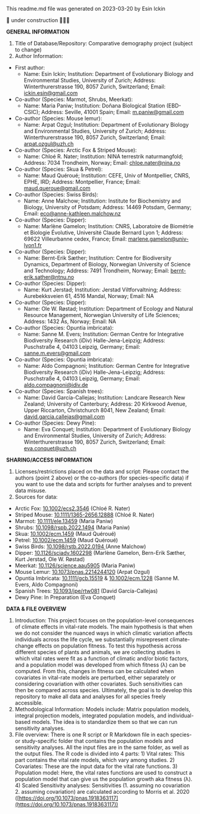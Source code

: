 This readme.md file was generated on 2023-03-20 by Esin Ickin

🚧 under construction 🚧👷‍♀️

**GENERAL INFORMATION**
1. Title of Database/Repository: Comparative demography project (subject to change)
2. Author Information:
- First author:
   - Name: Esin Ickin; Institution: Department of Evolutionary Biology and Environmental Studies, University of Zurich; Address: Winterthurerstrasse 190, 8057 Zurich, Switzerland; Email: ickin.esin@gmail.com
- Co-author (Species: Marmot, Shrubs, Meerkat):
   - Name: Maria Paniw; Institution: Doñana Biological Station (EBD-CSIC); Address: Seville, 41001 Spain; Email: m.paniw@gmail.com
- Co-author (Species: Mouse lemur):
   - Name: Arpat Ozgul; Institution: Department of Evolutionary Biology and Environmental Studies, University of Zurich; Address: Winterthurerstrasse 190, 8057 Zurich, Switzerland; Email: arpat.ozgul@uzh.ch
- Co-author (Species: Arctic Fox & Striped Mouse):
   - Name: Chloé R. Nater; Institution: NINA terrestrik naturmangfold; Address: 7034 Trondheim, Norway; Email: chloe.nater@nina.no
- Co-author (Species: Skua & Petrel):
   - Name: Maud Quéroué; Institution: CEFE, Univ of Montpellier, CNRS, EPHE, IRD; Address: Montpellier, France; Email: maud.queroue@gmail.com
- Co-author (Species: Swiss Birds):
   - Name: Anne Malchow; Institution: Institute for Biochemistry and Biology, University of Potsdam; Address: 14469 Potsdam, Germany; Email: eco@anne-kathleen.malchow.nz
- Co-author (Species: Dipper):
   - Name: Marlène Gamelon; Institution: CNRS, Laboratoire de Biométrie et Biologie Évolutive, Université Claude Bernard Lyon 1; Address: 69622 Villeurbanne cedex, France; Email: marlene.gamelon@univ-lyon1.fr
- Co-author (Species: Dipper):
   - Name: Bernt-Erik Sæther; Institution: Centre for Biodiversity Dynamics, Department of Biology, Norwegian University of Science and Technology; Address: 7491 Trondheim, Norway; Email: bernt-erik.sather@ntnu.no 
- Co-author (Species: Dipper):
   - Name: Kurt Jerstad; Institution: Jerstad Viltforvaltning; Address: Aurebekksveien 61, 4516 Mandal, Norway; Email: NA
- Co-author (Species: Dipper):
   - Name: Ole W. Røstad; Institution: Department of Ecology and Natural Resource Management, Norwegian University of Life Sciences; Address: 1432 Ås, Norway; Email: NA
- Co-author (Species: Opuntia imbricata):
  - Name: Sanne M. Evers; Institution: German Centre for Integrative Biodiversity Research (iDiv) Halle-Jena-Leipzig; Address: Puschstraße 4, 04103 Leipzig, Germany; Email: sanne.m.evers@gmail.com
- Co-author (Species: Opuntia imbricata):
  - Name: Aldo Compagnoni; Institution: German Centre for Integrative Biodiversity Research (iDiv) Halle-Jena-Leipzig; Address: Puschstraße 4, 04103 Leipzig, Germany; Email: aldo.compagnoni@idiv.de
- Co-author (Species: Spanish trees):
  - Name: David García-Callejas; Institution: Landcare Research New Zealand; University of Canterbury; Address: 20 Kirkwood Avenue, Upper Riccarton, Christchurch 8041, New Zealand; Email: david.garcia.callejas@gmail.com
- Co-author (Species: Dewy Pine):
  - Name: Eva Conquet; Institution: Department of Evolutionary Biology and Environmental Studies, University of Zurich; Address: Winterthurerstrasse 190, 8057 Zurich, Switzerland; Email: eva.conquet@uzh.ch
  


**SHARING/ACCESS INFORMATION**
1. Licenses/restrictions placed on the data and script: Please contact the authors (point 2 above) or the co-authors (for species-specific data) if you want to use the data and scripts for further analyses and to prevent data misuse.
2. Sources for data:
- Arctic Fox: [10.1002/ecs2.3546](https://esajournals.onlinelibrary.wiley.com/doi/full/10.1002/ecs2.3546) (Chloé R. Nater)
- Striped Mouse: [10.1111/1365-2656.12888](https://besjournals.onlinelibrary.wiley.com/doi/full/10.1111/1365-2656.12888) (Chloé R. Nater)
- Marmot: [10.1111/ele.13459](https://onlinelibrary.wiley.com/doi/full/10.1111/ele.13459) (Maria Paniw)
- Shrubs: [10.1098/rspb.2022.1494](https://royalsocietypublishing.org/doi/10.1098/rspb.2022.1494) (Maria Paniw)
- Skua: [10.1002/ecm.1459](https://esajournals.onlinelibrary.wiley.com/doi/full/10.1002/ecm.1459) (Maud Quéroué)
- Petrel: [10.1002/ecm.1459](https://esajournals.onlinelibrary.wiley.com/doi/full/10.1002/ecm.1459) (Maud Quéroué)
- Swiss Birds: [10.1098/rstb.2022.0194 ](https://royalsocietypublishing.org/doi/10.1098/rstb.2022.0194) (Anne Malchow)
- Dipper: [10.1126/sciadv.1602298](https://www.science.org/doi/10.1126/sciadv.1602298) (Marlène Gamelon, Bern-Erik Sæther, Kurt Jerstad, Ole W. Røstad)
- Meerkat: [10.1126/science.aau5905](https://www.science.org/doi/10.1126/science.aau5905) (Maria Paniw)
- Mouse Lemur: [10.1073/pnas.2214244120](https://www.pnas.org/doi/10.1073/pnas.2214244120) (Arpat Ozgul)
- Opuntia Imbricata: [10.1111/gcb.15519](https://onlinelibrary.wiley.com/doi/full/10.1111/gcb.15519) & [10.1002/ecm.1228](https://esajournals.onlinelibrary.wiley.com/doi/full/10.1002/ecm.1228) (Sanne M. Evers, Aldo Compagnoni)
- Spanish Trees: [10.1093/jpe/rtw081](https://academic.oup.com/jpe/article/10/5/731/3062498) (David García-Callejas)
- Dewy Pine: In Preparation (Eva Conquet)

**DATA & FILE OVERVIEW**
1. Introduction: This project focuses on the population-level consequences of climate effects in vital-rate models. The main hypothesis is that when we do not consider the nuanced ways in which climatic variation affects individuals across the life cycle, we substantially misrepresent climate-change effects on population fitness. To test this hypothesis across different species of plants and animals, we are collecting studies in which vital rates were fit as a function of climatic and/or biotic factors, and a population model was developed from which fitness (λ) can be computed. From this, changes in fitness can be calculated when covariates in vital-rate models are perturbed, either separately or considering covariation with other covariates. Such sensitivities can then be compared across species. Ultimately, the goal is to develop this repository to make all data and analyses for all species freely accessible.  
2. Methodological Information: Models include: Matrix population models, integral projection models, integrated population models, and individual-based models. The idea is to standardize them so that we can run sensitivity analyses.
3. File overview: There is one R script or R Markdown file in each species- or study-specific folder that contains the population models and sensitivity analyses. All the input files are in the same folder, as well as the output files. The R code is divided into 4 parts: 1) Vital rates: This part contains the vital rate models, which vary among studies. 2) Covariates: These are the input data for the vital rate functions. 3) Population model: Here, the vital rates functions are used to construct a population model that can give us the population growth aka fitness (λ). 4) Scaled Sensitivity analyses: Sensitivities (1. assuming no covariation 2. assuming covariation) are calculated according to Morris et al. 2020 ([https://doi.org/10.1073/pnas.1918363117](https://doi.org/10.1073/pnas.1918363117)) 
   
